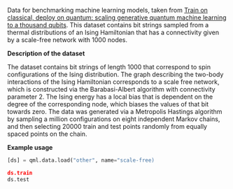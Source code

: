 Data for benchmarking machine learning models, taken from
[Train on classical, deploy on quantum: scaling generative quantum machine learning to a thousand qubits](https://arxiv.org/abs/2503.02934).
This dataset contains bit strings sampled from a thermal distributions of an Ising Hamiltonian
that has a connectivity given by a scale-free network with 1000 nodes. 

**Description of the dataset**

The dataset contains bit strings of length 1000 that correspond to spin configurations of the Ising distribution. 
The graph describing the two-body interactions of the Ising Hamiltonian corresponds to a scale free network, which is 
constructed via the Barabasi-Albert algorithm with connectivity parameter 2. The Ising energy has a local bias that 
is dependent on the degree of the corresponding node, which biases the values of that bit towards zero. 
The data was generated via a Metropolis Hastings algorithm by sampling a million configurations on eight independent 
Markov chains, and then selecting 20000 train and test points randomly from equally spaced points on the chain.

**Example usage**

```python
[ds] = qml.data.load("other", name="scale-free)

ds.train
ds.test
```
